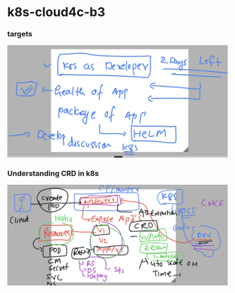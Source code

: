 # k8s-cloud4c-b3

### targets

<img src="tg.png">

### Understanding CRD in k8s

<img src="crd.png">

